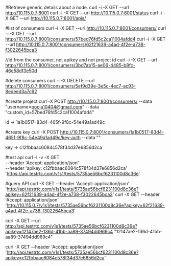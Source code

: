 #Retrieve generic details about a node.
curl -i -X GET --url http://10.115.0.7:8001
curl -i -X GET --url http://10.115.0.7:8001/status
curl -i -X GET --url http://10.115.0.7:8001/apis/


#list of consumers
curl -i -X GET --url http://10.115.0.7:8001/consumers/
curl -i -X GET --url http://10.115.0.7:8001/consumers/57bed76fd5c2ca11004afdd4
curl -i -X GET --url http://10.115.0.7:8001/consumers/62f21639-a4ad-4f2e-a738-f3022645bca3

//id from the consumer, not apikey and not project id 
curl -i -X GET --url http://10.115.0.7:8001/consumers/3bd7ab15-ae06-4485-b8fc-46e58df3e50d

#delete consumers
curl -i -X DELETE --url http://10.115.0.7:8001/consumers/5ef9d39e-3e5c-4ec7-ac93-8edeed3a7c62

#create project
curl -X POST http://10.115.0.7:8001/consumers/ --data "username=pooja10404@gmail.com" --data "custom_id=57bed76fd5c2ca11004afdd4"

id -> 1a1b0517-83d4-465f-9f8c-54e49a1ad49c

#create key
curl -X POST http://10.115.0.7:8001/consumers/1a1b0517-83d4-465f-9f8c-54e49a1ad49c/key-auth --data ""

key -> c12fbbaac6084c578f34d37e6856d2ca


#test api
curl -i -v -X GET \
--header 'Accept: application/json' \
--header 'apikey: c12fbbaac6084c578f34d37e6856d2ca' \
'https://api.testrtc.com/v1s1/tests/5735ae56bcf6231100d8c36e'


#query API
curl -X GET --header 'Accept: application/json' 'http://api.testrtc.com/v1s1/tests/5735ae56bcf6231100d8c36e?apikey=62f21639-a4ad-4f2e-a738-f3022645bca3'
curl -X GET --header 'Accept: application/json' 'http://10.115.0.7/v1s1/tests/5735ae56bcf6231100d8c36e?apikey=62f21639-a4ad-4f2e-a738-f3022645bca3'

curl -X GET --url http://api.testrtc.com/v1s1/tests/5735ae56bcf6231100d8c36e?apikey=12147ae2-136d-41bb-aa89-37494dd969c4
"12147ae2-136d-41bb-aa89-37494dd969c4"


curl -X GET --header 'Accept: application/json' 'http://api.testrtc.com/v1s1/tests/5735ae56bcf6231100d8c36e?apikey=c12fbbaac6084c578f34d37e6856d2ca'